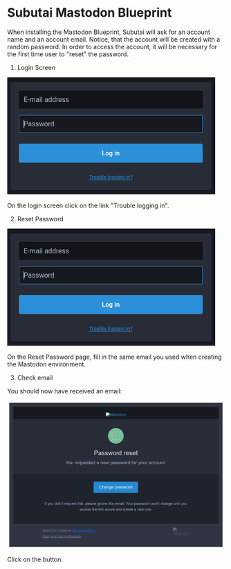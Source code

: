 # Subutai Mastodon Blueprint

When installing the Mastodon Blueprint, Subutai will ask for an account name and an account email.  Notice, 
that the account will be created with a random password.  In order to access the account, it will be necessary
for the first time user to "reset" the password.

1. Login Screen

![Login Screen](https://github.com/lbthomsen/subutai-bp-mastodon/raw/master/doc/login.png)

On the login screen click on the link "Trouble logging in".

2. Reset Password

![Reset Password](https://github.com/lbthomsen/subutai-bp-mastodon/raw/master/doc/login.png)

On the Reset Password page, fill in the same email you used when creating the Mastodon environment.

3. Check email

You should now have received an email:

![Reset Password Email](https://github.com/lbthomsen/subutai-bp-mastodon/raw/master/doc/email.png)

Click on the button.

